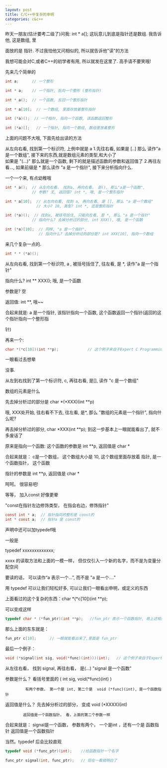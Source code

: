 ```yaml
---
layout: post
title: C/C++中复杂的申明
categories: c&c++
---
```


昨天一朋友(估计要考二级了)问我:  int * a[];  这玩意儿到底是指针还是数组.  我告诉他, 这是数组, 里 

面放的是 指针. 不过我怕他又问相似的, 所以就告诉他"读"的方法 


我想可能会对C,或者C++的初学者有用, 所以就发在这里了. 高手请不要笑哦! 


先来几个简单的 

```c
int a;      // 一个整形  
  
int * a;    // 一个指针, 批向一个整形 (整形指针)  
  
int * a();  // 一个函数, 反回一个整形指针  
  
int * a[10];  // 一个数组, 里面存放着整形指针  
  
int (*a)();  // 一个指针, 指向一个函数, 该函数返回整形  
  
int (*a)[];   // 一个指针, 指向一个数组, 数组里放着整形  
```


上面的问题不大哦, 下面先给出读的方法 

从左向右看, 找到第一个标识符, 上例中就是 a 
  1.先往右看, 如果是 [..] 那么 读作"a 是一个数组", 接下来的东西,就是数组元素的类型,和大小了  
    如果是 "(...)"  那么就是一个函数, 剩下的就是描述函数的参数和返回值了 
  2.再往左看..., 如果前缀是 * 那么读作 "a 是一个指针", 接下来分析指向什么. 


一个一个来, 有点幼稚哦 

```c
int * a();  // 从左向右看， 找到a, 再向右看， 是(), 那么"a是一个函数",   
            // 参数? 无, 返回值? int *, 哦, 是一个整形指针  
  
int * a[10];  // 从左向右看, 找到 a, 再向右看, 是 [], 那么 "a 是一个数组"  
              // 大小? 10, 类型? int *, 还是整形指针  
  
int (*a)();  // 找到a, 被括号括住, 只能向左看, 是 *, 那么 "a 是一个指针"  
            // 指向什么? 去掉分析过的部分, int XXX(), 哦, 是一个函数  
  
int (*a)[10];  // 同样, "a 是一个指针",   
               // 指向什么? 去掉分析过的部分是? int XXX[10], 指向一个数组  
```

来几个复杂一点的. 

```c
int * * (*a)();  
```

从左向右看, 找到第一个标识符, a , 被括号括住了, 往左看, 是 *, 读作"a 是一个指针" 

指向什么? int ** XXX(); 哦, 是一个函数 

参数是? 空 

返回值: int **, 哦~~ 

合起来就是: a 是一个指针, 该指针指向一个函数, 这个函数返回一个指针(返回的这个指针指向一个整形指 

针) 


再来一个: 

```c
char *(*c[10])(int **p);             // 这个例子来自于Expert C Programming  
```


一眼看过去想晕 

没事. 

从左到右找到了第一个标识符, c, 再往右看, 是[], 读作 "c 是一个数组"  

数组的元素是什么 

先去掉分析过的部分是 char *(*XXX)(int **p) 

哦, XXX处开始, 往右看不下去, 往左看, 是*,  那么 "数组的元素是一个指针", 指向什么呢? 

再去掉分析过的部分, char *XXX(int **p);  到这一步基本上一眼就能看出了, 就不多废话了 

原来是指向一个函数: 这个函数的参数是 int **p, 返回值是 char * 


合起来就是： c是一个数组， 这个数组大小是 10, 这个数组里面存放着 指针, 是一个函数指针， 这个函数 

指针的参数是 int **p, 返回值是 char * 

呵呵。 很容易吧! 


等等， 加入const 好像更晕 

"const在指针左边修饰类型， 在指会右边，修饰指针" 

```c
const int * a;  // 指针指向的整形是 const的  
int * const a;  // 指针a 是 const的  
```



声明中还可以加typedef哦 

一般是 

typedef xxxxxxxxxxxxx; 

xxxx 的读取方法和上面的一模一样， 但仅仅引入一个新的名字，而不是为变量分配空间 

要读的话， 可以读作“a 表示一个...”, 而不是 "a 是一个...." 


用 typedef 可以让我们轻松好多, 可以让我们一眼看出申明，或定义的东西 

上面看过的这个复杂的东西：char *(*c[10])(int **p); 

可以变成这样 

```c
typedef char * (*fun_ptr)(int **p);   //fun_ptr 表示一个函数指针, 用上述规则看 
```

那么上面的东东就是： 

```c
fun_ptr c[10];      // 一眼就能看出来了,里面是 fun_ptr 
```


最后一个例子： 

```c
void (*signal(int sig, void(*func)(int)))(int);   // 这个例子来自于Expert C Programming 
```

从左往右看， 找到 signal, 再往右看， 是(...)   "signal 是一个函数" 


参数是什么？ 看括号里面的 ( int sig, void(*func)(int) ) 

             有两个参数， 第一个是 int, 第二个是  void (*func)(int), 是一个函数指针 

返回值是什么？ 先去掉分析过的部分， 变成 void (*XXXX)(int) 

            返回值是一个函数指针， 看，上面的第二个参数一样 


合起来就是： signal是一个函数， 参数有两个， 一个是int ，还有一个是 函数指针 
                                返回值是一个函数指针 



当然。typedef 后会比较直观 


```c
typedef void (*func_ptr)(int);    //给函数指针一个名字  
  
func_ptr signal(int, func_ptr);   // 现在一看就明白了  
```
